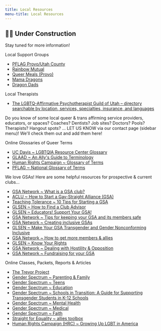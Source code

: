 ```yaml
---
title: Local Resources
menu-title: Local Resources
---
```

## 🏳️‍🌈 Under Construction

Stay tuned for more information! 

Local Support Groups

- [PFLAG Provo/Utah County](https://pflag.org/chapter/pflag-provoutah-county) 
- [Rainbow Mutual](http://www.rainbowmutual.org)
- [Queer Meals (Provo)](http://queermeals.com) 
- [Mama Dragons](https://mamadragons.org) 
- [Dragon Dads](https://www.facebook.com/DragonDads/)

Local Therapists

- [The LGBTQ-Affirmative Psychotherapist Guild of Utah – directory searchable by location, services, specialties, insurance, and languages](http://lgbtqtherapists.com/directory.html)


Do you know of some local queer & trans affirming service providers, educators, or spaces? Coaches? Dentists? Job sites? Doctors? Pools? Therapists? Hangout spots? ... LET US KNOW via our contact page (sidebar menu)! We'll check them out and add them here! 


Online Glossaries of Queer Terms

- [UC Davis ~ LGBTQIA Resource Center Glossary](https://lgbtqia.ucdavis.edu/educated/glossary?fbclid=IwAR2oeHVRlGOWoJ_CiwzkxRTjaeR1GZJcZEmq_PgvSb9EAywPr4-0W-CDD-0)
- [GLAAD ~ An Ally's Guide to Terminology](http://www.glaad.org/sites/default/files/allys-guide-to-terminology_1.pdf?fbclid=IwAR3yd_5a80oD5cJOiq8u177Kqf8gCYuDEiGZs7-L74RjLsUlLDlUv0CAUT4)
- [Human Rights Campaign ~ Glossary of Terms](https://www.hrc.org/resources/glossary-of-terms?fbclid=IwAR2jzC52LqaE_-fgEEMo8hHqk1uTAbcisEvoUTWThirI5vrTUnADhy9ROaQ) 
- [PFLAG ~ National Glossary of Terms](https://pflag.org/glossary?fbclid=IwAR35pBB0uTPRBIRJiqZN3XIaqHkvBITuZp8_SeCIubZTYzPqGUdxIRL2w3U)

We love GSAs! Here are some helpful resources for prospective & current clubs...

- [GSA Network ~ What is a GSA club?](https://gsanetwork.org/what-is-a-gsa/) 
- [ACLU ~ How to Start a Gay-Straight Alliance (GSA)](https://www.aclu.org/other/how-start-gay-straight-alliance-gsa) 
- [Teaching Tolerance ~ 10 Tips for Starting a GSA](https://www.tolerance.org/magazine/10-tips-for-starting-a-gsa)
- [GLSEN ~ How to Find a Club Advisor](https://www.glsen.org/gsa/findanadvisor)
- [GLSEN ~ Educators! Support Your GSA!](https://www.glsen.org/article/educators-support-your-gsa)
- [GSA Network ~ Tips for keeping your GSA and its members safe](https://gsanetwork.org/resources/gsa-safety-resource/) 
- [GSA Network ~ Creating inclusive GSAs](https://gsanetwork.org/resources/creating-inclusive-gsas/)
- [GLSEN ~ Make Your GSA Transgender and Gender Nonconforming Inclusive](https://www.glsen.org/GSA/making-your-club-inclusive-transgender-and-gnc-students)
- [GSA Network ~ How to get more members & allies](https://gsanetwork.org/resources/how-to-get-more-members-allies/)
- [GLSEN ~ Know Your Rights](https://www.glsen.org/knowyourrights)
- [GSA Network ~ Dealing with Hostility & Opposition](https://gsanetwork.org/resources/dealing-with-hostility-opposition/)
- [GSA Network ~ Fundraising for your GSA](https://gsanetwork.org/resources/fundraising-for-your-gsa/)

Online Classes, Packets, Reports & Articles

- [The Trevor Project](https://www.thetrevorproject.org)
- [Gender Spectrum ~ Parenting & Family](https://www.genderspectrum.org/explore-topics/parenting-and-family/)
- [Gender Spectrum ~ Teens](https://www.genderspectrum.org/resources/teens-2/)
- [Gender Spectrum ~ Education](https://www.genderspectrum.org/resources/education-2/)
- [Gender Spectrum ~ Schools in Transition: A Guide for Supporting Transgender Students in K-12 Schools](https://www.genderspectrum.org/staging/wp-content/uploads/2015/08/Schools-in-Transition-2015.pdf)
- [Gender Spectrum ~ Mental Health](https://www.genderspectrum.org/resources/mental-health-2/)
- [Gender Spectrum ~ Medical](https://www.genderspectrum.org/resources/medical-2/)
- [Gender Spectrum ~ Faith](https://www.genderspectrum.org/resources/faith-2/)
- [Straight for Equality ~ allies toolbox](http://www.straightforequality.org/allyspectrum)
- [Human Rights Campaign (HRC) ~ Growing Up LGBT in America](https://assets2.hrc.org/files/assets/resources/Growing-Up-LGBT-in-America_Report.pdf?_ga=2.60004205.1339043274.1565720275-649889802.1565720275)

